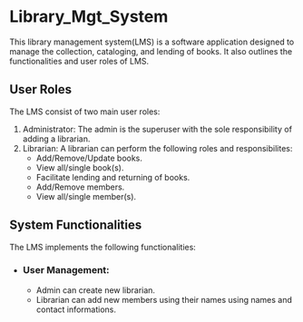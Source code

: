 # Library_Mgt_System
This library management system(LMS) is a software application designed to manage the collection, cataloging,  and lending of books. It also outlines the functionalities and user roles of LMS.
## User Roles
The LMS consist of two main user roles: 
1. Administrator: The admin is the superuser with the sole responsibility of adding a librarian.    
2. Librarian: A librarian can perform the following roles and responsibilites:  
    - Add/Remove/Update books.  
    - View all/single book(s).  
    - Facilitate lending and returning of books.    
    - Add/Remove members.   
    - View all/single member(s).
## System Functionalities    
The LMS implements the following functionalities:    
- ### User Management:
    - Admin can create new librarian.
    - Librarian can add new members using their names using names and contact informations.

